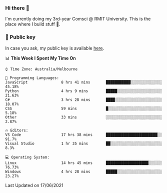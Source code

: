 ### Hi there 👋

I'm currently doing my 3rd-year Comsci @ RMIT University. This is the place where I build stuff 👀. 

### 🔑 Public key

In case you ask, my public key is available [here](https://public.auspham.dev/).

<!--START_SECTION:waka-->
📊 **This Week I Spent My Time On** 

```text
⌚︎ Time Zone: Australia/Melbourne

💬 Programming Languages: 
JavaScript               8 hrs 41 mins       ███████████░░░░░░░░░░░░░░   45.18% 
Python                   4 hrs 9 mins        █████░░░░░░░░░░░░░░░░░░░░   21.63% 
C#                       3 hrs 28 mins       ████░░░░░░░░░░░░░░░░░░░░░   18.07% 
CSS                      59 mins             █░░░░░░░░░░░░░░░░░░░░░░░░   5.18% 
Other                    33 mins             ░░░░░░░░░░░░░░░░░░░░░░░░░   2.87%

🔥 Editors: 
VS Code                  17 hrs 38 mins      ███████████████████████░░   91.7% 
Visual Studio            1 hr 35 mins        ██░░░░░░░░░░░░░░░░░░░░░░░   8.3%

💻 Operating System: 
Linux                    14 hrs 45 mins      ███████████████████░░░░░░   76.73% 
Windows                  4 hrs 28 mins       █████░░░░░░░░░░░░░░░░░░░░   23.27%

```


 Last Updated on 17/06/2021
<!--END_SECTION:waka-->

<!--
**rockmanvnx6/rockmanvnx6** is a ✨ _special_ ✨ repository because its `README.md` (this file) appears on your GitHub profile.

Here are some ideas to get you started:

- 🔭 I’m currently working on ...
- 🌱 I’m currently learning ...
- 👯 I’m looking to collaborate on ...
- 🤔 I’m looking for help with ...
- 💬 Ask me about ...
- 📫 How to reach me: ...
- 😄 Pronouns: ...
- ⚡ Fun fact: ...
-->

